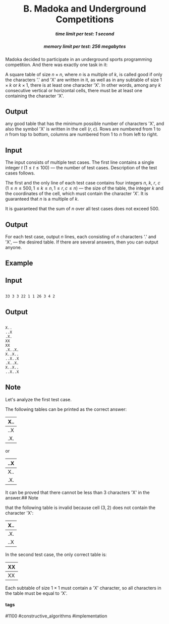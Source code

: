 <h1 style='text-align: center;'> B. Madoka and Underground Competitions</h1>

<h5 style='text-align: center;'>time limit per test: 1 second</h5>
<h5 style='text-align: center;'>memory limit per test: 256 megabytes</h5>

Madoka decided to participate in an underground sports programming competition. And there was exactly one task in it:

A square table of size $n \times n$, where $n$ is a multiple of $k$, is called good if only the characters '.' and 'X' are written in it, as well as in any subtable of size $1 \times k$ or $k \times 1$, there is at least one character 'X'. In other words, among any $k$ consecutive vertical or horizontal cells, there must be at least one containing the character 'X'.

## Output

 any good table that has the minimum possible number of characters 'X', and also the symbol 'X' is written in the cell $(r, c)$. Rows are numbered from $1$ to $n$ from top to bottom, columns are numbered from $1$ to $n$ from left to right.

## Input

The input consists of multiple test cases. The first line contains a single integer $t$ ($1 \le t \le 100$) — the number of test cases. Description of the test cases follows.

The first and the only line of each test case contains four integers $n$, $k$, $r$, $c$ ($1 \le n \le 500, 1 \le k \le n, 1 \le r, c \le n$) — the size of the table, the integer $k$ and the coordinates of the cell, which must contain the character 'X'. It is guaranteed that $n$ is a multiple of $k$.

It is guaranteed that the sum of $n$ over all test cases does not exceed $500$.

## Output

For each test case, output $n$ lines, each consisting of $n$ characters '.' and 'X', — the desired table. If there are several answers, then you can output anyone.

## Example

## Input


```

33 3 3 22 1 1 26 3 4 2
```
## Output


```

X..
..X
.X.
XX
XX
.X..X.
X..X..
..X..X
.X..X.
X..X..
..X..X

```
## Note

Let's analyze the first test case.

The following tables can be printed as the correct answer:

 

| X.. |
| --- |
| ..X |
| .X. |

 or 

| ..X |
| --- |
| X.. |
| .X. |

  It can be proved that there cannot be less than $3$ characters 'X' in the answer.## Note

 that the following table is invalid because cell $(3, 2)$ does not contain the character 'X': 

 

| X.. |
| --- |
| .X. |
| ..X |

 In the second test case, the only correct table is: 

 

| XX |
| --- |
| XX |

  Each subtable of size $1 \times 1$ must contain a 'X' character, so all characters in the table must be equal to 'X'.

#### tags 

#1100 #constructive_algorithms #implementation 